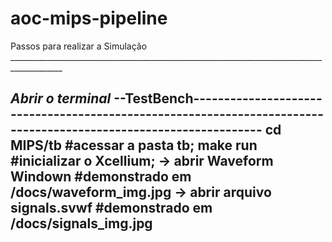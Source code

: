 # aoc-mips-pipeline
Passos para realizar a Simulação ___________________________________________________________________________________________

*Abrir o terminal*
--TestBench-----------------------------------------------------------------------------------------------------------------
 cd MIPS/tb                       #acessar a pasta tb;
 make run                         #inicializar o Xcellium;
 -> abrir Waveform Windown         #demonstrado em /docs/waveform_img.jpg
 -> abrir arquivo signals.svwf     #demonstrado em /docs/signals_img.jpg
----------------------------------------------------------------------------------------------------------------------------